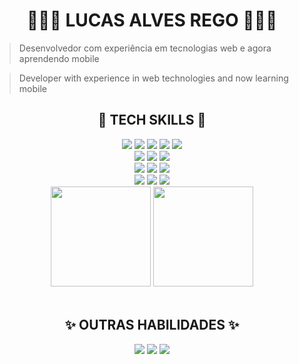 <h1 align="center">👩🏻‍🦱 LUCAS ALVES REGO 👨🏻‍💻</h1>

> Desenvolvedor com experiência em tecnologias web e agora aprendendo mobile 

> Developer with experience in web technologies and now learning mobile  
<div align="center">
  <h2> 🔧 TECH SKILLS 🔨 </h2>
  <div>
    <!--WEB TECH ICONS-->
    <img src="https://img.shields.io/static/v1?label=FRONT&labelColor=000000&message=:&color=000000&logo=&logoColor=FFFFFF&style=for-the-badge"/>
    <!--SVELTE-->
    <img src="https://img.shields.io/static/v1?label=&labelColor=000000&message=svelte&color=000000&logo=svelte&logoColor=FF3E00&style=for-the-badge"/>
    <!--JS-->
    <img src="https://img.shields.io/static/v1?label=&labelColor=000000&message=JAVASCRIPT&color=000000&logo=JAVASCRIPT&logoColor=F7DF1E&style=for-the-badge"/>
    <!--HTML-->
    <img src="https://img.shields.io/static/v1?label=&labelColor=000000&message=HTML&color=000000&logo=HTML5&logoColor=E34F26&style=for-the-badge"/>
    <!--CSS-->
    <img src="https://img.shields.io/static/v1?label=&labelColor=000000&message=CSS&color=000000&logo=CSS3&logoColor=1572B6&style=for-the-badge"/>
  </div>

  <div>
    <!--MOBILE TECH ICONS-->
    <img src="https://img.shields.io/static/v1?label=LEARNING MOBILE&labelColor=000000&message=:&color=000000&logo=&logoColor=FFFFFF&style=for-the-badge"/>
    <!--KOTLIN-->
    <img src="https://img.shields.io/static/v1?label=&labelColor=000000&message=KOTLIN&color=000000&logo=KOTLIN&logoColor=7F52FF&style=for-the-badge"/>
    <!--SDK-->
    <img src="https://img.shields.io/static/v1?label=&labelColor=000000&message=ANDROID&color=000000&logo=android&logoColor=3DDC84&style=for-the-badge"/>  
  </div>

 <div>
    <!--BACKEND TECH ICONS-->
    <img src="https://img.shields.io/static/v1?label=BACK&labelColor=000000&message=:&color=000000&logo=&logoColor=FFFFFF&style=for-the-badge"/>
    <!--NODE JS-->
    <img src="https://img.shields.io/static/v1?label=%20&labelColor=000000&message=node&color=000000&logo=node.js&logoColor=339933&style=for-the-badge">
    <!--EXPRESS-->
    <img src="https://img.shields.io/static/v1?label=%20&labelColor=000000&message=express&color=000000&logo=express&logoColor=07FF07&style=for-the-badge">
  </div>
  
  <div>
    <!--VC TECH ICONS-->
    <img src="https://img.shields.io/static/v1?label=version%20control&labelColor=000000&message=:&color=000000&logo=&logoColor=FFFFFF&style=for-the-badge"/>
    <!--GIT-->
    <img src="https://img.shields.io/static/v1?label=&labelColor=000000&message=git&color=000000&logo=git&logoColor=F05032&style=for-the-badge"/>
    <!--GITHUB-->
    <img src="https://img.shields.io/static/v1?label=&labelColor=000000&message=github&color=000000&logo=github&logoColor=FFFFFF&style=for-the-badge"/>
  </div>

  <!--CARDS DE STATUS-->
  <div align="center">
    <!--STATUS DE LINGUAGEM-->
    <img height="160rem" src="https://github-readme-stats.vercel.app/api/top-langs/?username=devlulcas&layout=compact&title_color=FFF&text_color=FFF&icon_color=222323&border_color=222323&bg_color=000&border_radius=5&include_all_commits=true&count_private=true&locale=pt-br&cache_seconds=7000&exclude_repo=scripts-and-configs,atividades-ifba-c">
    <!--STATUS DO GITHUB-->
    <img height="160rem" src="https://github-readme-stats.vercel.app/api?username=devlulcas&show_icons=true&title_color=FFF&text_color=FFF&icon_color=FFF&border_color=222323&bg_color=000&border_radius=5&locale=pt-br&cache_seconds=7200">
  </div>
</div>

<div align="center">
  <br>
  <h2>✨ OUTRAS HABILIDADES ✨</h2>
  <!--ENGLISH-->
  <img src="https://img.shields.io/static/v1?label=ENGLISH&message=US&labelColor=f0f6f0&color=222323&logo=canonical&logoColor=222323&style=for-the-badge"/>
  <!--FIGMA-->
  <img src="https://img.shields.io/static/v1?label=Figma&message=Design&labelColor=f0f6f0&color=222323&logo=figma&logoColor=222323&style=for-the-badge"/>
  <!--LINUX - I USE ARCH BTW-->
  <img src="https://img.shields.io/static/v1?label=Linux&message=SO&labelColor=f0f6f0&color=222323&logo=linux&logoColor=222323&style=for-the-badge"/>
</div>
